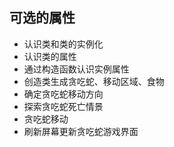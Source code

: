 ## 可选的属性

- 认识类和类的实例化
- 认识类的属性
- 通过构造函数认识实例属性
- 创造类生成贪吃蛇、移动区域、食物
- 确定贪吃蛇移动方向
- 探索贪吃蛇死亡情景
- 贪吃蛇移动
- 刷新屏幕更新贪吃蛇游戏界面
